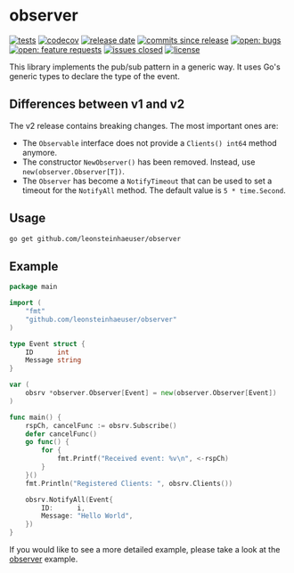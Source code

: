 # observer

[![tests](https://github.com/leonsteinhaeuser/observer/actions/workflows/tests.yml/badge.svg)](https://github.com/leonsteinhaeuser/observer/actions/workflows/tests.yml)
[![codecov](https://codecov.io/gh/leonsteinhaeuser/observer/branch/main/graph/badge.svg?token=WQUVF65EVF)](https://codecov.io/gh/leonsteinhaeuser/observer)
[![release date](https://img.shields.io/github/release-date/leonsteinhaeuser/observer)](https://img.shields.io/github/release-date/leonsteinhaeuser/observer)
[![commits since release](https://img.shields.io/github/commits-since/leonsteinhaeuser/observer/latest)](https://img.shields.io/github/commits-since/leonsteinhaeuser/observer/latest)
[![open: bugs](https://img.shields.io/github/issues/leonsteinhaeuser/observer/bug)](https://img.shields.io/github/issues/leonsteinhaeuser/observer/bug)
[![open: feature requests](https://img.shields.io/github/issues/leonsteinhaeuser/observer/feature%20request)](https://img.shields.io/github/issues/leonsteinhaeuser/observer/feature%20request)
[![issues closed](https://img.shields.io/github/issues-closed/leonsteinhaeuser/observer)](https://img.shields.io/github/issues-closed/leonsteinhaeuser/observer)
[![license](https://img.shields.io/github/license/leonsteinhaeuser/observer)](https://img.shields.io/github/license/leonsteinhaeuser/observer)

This library implements the pub/sub pattern in a generic way. It uses Go's generic types to declare the type of the event.

## Differences between v1 and v2

The v2 release contains breaking changes. The most important ones are:

- The `Observable` interface does not provide a `Clients() int64` method anymore.
- The constructor `NewObserver()` has been removed. Instead, use `new(observer.Observer[T])`.
- The `Observer` has become a `NotifyTimeout` that can be used to set a timeout for the `NotifyAll` method. The default value is `5 * time.Second`.

## Usage

```bash
go get github.com/leonsteinhaeuser/observer
```

## Example

```go
package main

import (
    "fmt"
    "github.com/leonsteinhaeuser/observer"
)

type Event struct {
    ID      int
    Message string
}

var (
    obsrv *observer.Observer[Event] = new(observer.Observer[Event])
)

func main() {
    rspCh, cancelFunc := obsrv.Subscribe()
    defer cancelFunc()
    go func() {
        for {
            fmt.Printf("Received event: %v\n", <-rspCh)
        }
    }()
    fmt.Println("Registered Clients: ", obsrv.Clients())

    obsrv.NotifyAll(Event{
        ID:      i,
        Message: "Hello World",
    })
}
```

If you would like to see a more detailed example, please take a look at the [observer](_example/handler/main.go) example.
